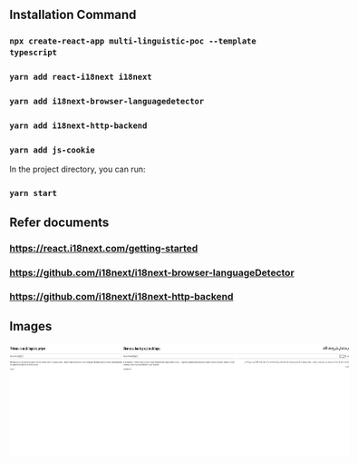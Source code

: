 ## Installation Command
### `npx create-react-app multi-linguistic-poc --template typescript`
### `yarn add react-i18next i18next`
### `yarn add i18next-browser-languagedetector`
### `yarn add i18next-http-backend`
### `yarn add js-cookie`

In the project directory, you can run:
### `yarn start`

## Refer documents
### https://react.i18next.com/getting-started
### https://github.com/i18next/i18next-browser-languageDetector
### https://github.com/i18next/i18next-http-backend

## Images
<div style="display: flex">

<img src="/public/assets/img/first.png" height="200" width="200">

<img src="/public/assets/img/second.png" height="200" width="200">

<img src="/public/assets/img/third.png" height="200" width="200">

</div>
